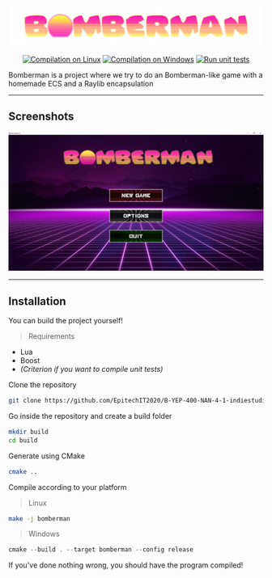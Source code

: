 <p align="center"><img src="./assets/Logo.png"></p>

<p align="center">
<a href="https://github.com/EpitechIT2020/B-YEP-400-NAN-4-1-indiestudio-victor.trencic/actions/workflows/build.yml"><img src="https://github.com/EpitechIT2020/B-YEP-400-NAN-4-1-indiestudio-victor.trencic/actions/workflows/build.yml/badge.svg" alt="Compilation on Linux"></a>
<a href="https://github.com/EpitechIT2020/B-YEP-400-NAN-4-1-indiestudio-victor.trencic/actions/workflows/buildwin.yml"><img src="https://github.com/EpitechIT2020/B-YEP-400-NAN-4-1-indiestudio-victor.trencic/actions/workflows/buildwin.yml/badge.svg" alt="Compilation on Windows"></a>
<a href="https://github.com/EpitechIT2020/B-YEP-400-NAN-4-1-indiestudio-victor.trencic/actions/workflows/test.yml"><img src="https://github.com/EpitechIT2020/B-YEP-400-NAN-4-1-indiestudio-victor.trencic/actions/workflows/test.yml/badge.svg" alt="Run unit tests"></a>
</p>

Bomberman is a project where we try to do an Bomberman-like game with a homemade ECS and a Raylib encapsulation

***

## Screenshots

<p align="center"><img src="./assets/screenshots/MainMenu.png"></p>

***

## Installation

You can build the project yourself!

> Requirements
 - Lua
 - Boost
 - *(Criterion if you want to compile unit tests)*

Clone the repository 
```bash
git clone https://github.com/EpitechIT2020/B-YEP-400-NAN-4-1-indiestudio-victor.trencic.git
```

Go inside the repository and create a build folder
```bash 
mkdir build
cd build
```

Generate using CMake
```bash
cmake ..
```

Compile according to your platform
> Linux
```bash
make -j bomberman
```
> Windows
```powershell
cmake --build . --target bomberman --config release
```

If you've done nothing wrong, you should have the program compiled!
